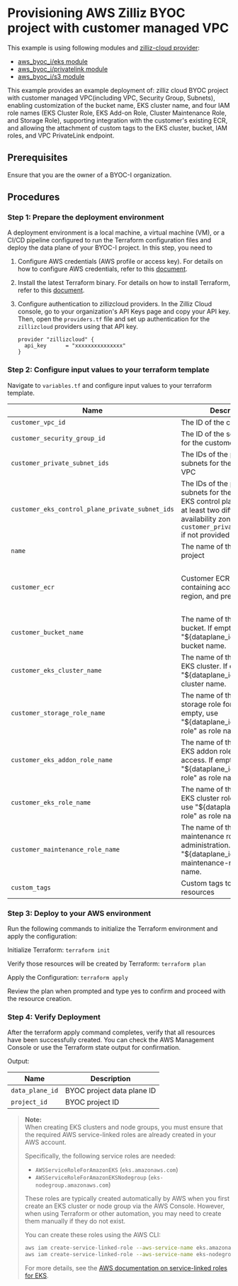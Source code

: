 # Provisioning AWS Zilliz BYOC project with customer managed VPC
This example is using following modules and [zilliz-cloud provider](https://registry.terraform.io/providers/zilliztech/zillizcloud/latest):
- [aws_byoc_i/eks module](../../modules/aws_byoc_i/eks)
- [aws_byoc_i/privatelink module](../../modules/aws_byoc_i/privatelink)
- [aws_byoc_i/s3 module](../../modules/aws_byoc_i/s3)

This example provides an example deployment of: zilliz cloud BYOC project with customer managed VPC(including VPC, Security Group, Subnets),
enabling customization of the bucket name, EKS cluster name, and four IAM role names (EKS Cluster Role, EKS Add-on Role, Cluster Maintenance Role, and Storage Role),
supporting integration with the customer's existing ECR,
and allowing the attachment of custom tags to the EKS cluster, bucket, IAM roles, and VPC PrivateLink endpoint.

## Prerequisites
Ensure that you are the owner of a BYOC-I organization.

## Procedures

### Step 1: Prepare the deployment environment
A deployment environment is a local machine, a virtual machine (VM), or a CI/CD pipeline configured to run the Terraform configuration files and deploy the data plane of your BYOC-I project. In this step, you need to

1. Configure AWS credentials (AWS profile or access key).
   For details on how to configure AWS credentials, refer to this [document](https://docs.aws.amazon.com/cli/latest/userguide/cli-configure-files.html).

2. Install the latest Terraform binary.
   For details on how to install Terraform, refer to this [document](https://developer.hashicorp.com/terraform/install?product_intent=terraform).

3. Configure authentication to zillizcloud providers.
   In the Zilliz Cloud console, go to your organization's API Keys page and copy your API key. 
   Then, open the `providers.tf` file and set up authentication for the `zillizcloud` providers using that API key.
    ```
    provider "zillizcloud" {
      api_key      = "xxxxxxxxxxxxxxx"
    }
    ```
### Step 2: Configure input values to your terraform template
Navigate to `variables.tf` and configure input values to your terraform template.

| Name                                            | Description                                                  | Type           | Default                                                      | Required |
| ----------------------------------------------- | ------------------------------------------------------------ | -------------- | ------------------------------------------------------------ | -------- |
| `customer_vpc_id`                               | The ID of the customer VPC                                   | `string`       | —                                                            | Yes      |
| `customer_security_group_id`                    | The ID of the security group for the customer VPC            | `string`       | —                                                            | Yes      |
| `customer_private_subnet_ids`                   | The IDs of the private subnets for the customer VPC          | `list(string)` | —                                                            | Yes      |
| `customer_eks_control_plane_private_subnet_ids` | The IDs of the private subnets for the customer's EKS control plane, must be in at least two different availability zones. Defaults to `customer_private_subnet_ids` if not provided | `list(string)` | `[]`                                                         | No       |
| `name`                                          | The name of the BYOC project                                 | `string`       | —                                                            | Yes      |
| `customer_ecr`                                  | Customer ECR configuration containing account ID, region, and prefix | `object`       | `{ecr_account_id = "965570967084", ecr_region = "us-west-2", ecr_prefix = "zilliz-byoc"}` | No       |
| `customer_bucket_name`                          | The name of the customer bucket. If empty, use "${dataplane_id}-milvus" as bucket name. | `string`       | `""`                                                         | No       |
| `customer_eks_cluster_name`                     | The name of the customer EKS cluster. If empty, use "${dataplane_id}" as EKS cluster name. | `string`       | `""`                                                         | No       |
| `customer_storage_role_name`                    | The name of the customer storage role for S3 access. If empty, use "${dataplane_id}-storage-role" as role name. | `string`       | `""`                                                         | No       |
| `customer_eks_addon_role_name`                  | The name of the customer EKS addon role for S3 access. If empty, use "${dataplane_id}-addon-role" as role name. | `string`       | `""`                                                         | No       |
| `customer_eks_role_name`                        | The name of the customer EKS cluster role. If empty, use "${dataplane_id}-eks-role" as role name. | `string`       | `""`                                                         | No       |
| `customer_maintenance_role_name`                | The name of the customer maintenance role for cluster administration. If empty, use "${dataplane_id}-maintenance-role" as role name. | `string`       | `""`                                                         | No       |
| `custom_tags`                                   | Custom tags to apply to resources                            | `map(string)`  | `{}`                                                         | No       |

### Step 3: Deploy to your AWS environment
Run the following commands to initialize the Terraform environment and apply the configuration:

Initialize Terraform: `terraform init`

Verify those resources will be created by Terraform: `terraform plan`

Apply the Configuration: `terraform apply`

Review the plan when prompted and type yes to confirm and proceed with the resource creation.

### Step 4: Verify Deployment
After the terraform apply command completes, verify that all resources have been successfully created. You can check the AWS Management Console or use the Terraform state output for confirmation.

Output:

| Name                                      | Description                |
|-------------------------------------------|----------------------------|
| `data_plane_id`                              | BYOC project data plane ID |
| `project_id`                              | BYOC project ID            |

> **Note:**  
> When creating EKS clusters and node groups, you must ensure that the required AWS service-linked roles are already created in your AWS account.  
> 
> Specifically, the following service roles are needed:
> - `AWSServiceRoleForAmazonEKS` (`eks.amazonaws.com`)
> - `AWSServiceRoleForAmazonEKSNodegroup` (`eks-nodegroup.amazonaws.com`)
>
> These roles are typically created automatically by AWS when you first create an EKS cluster or node group via the AWS Console. However, when using Terraform or other automation, you may need to create them manually if they do not exist.
>
> You can create these roles using the AWS CLI:
> ```sh
> aws iam create-service-linked-role --aws-service-name eks.amazonaws.com
> aws iam create-service-linked-role --aws-service-name eks-nodegroup.amazonaws.com
> ```
>
> For more details, see the [AWS documentation on service-linked roles for EKS](https://docs.aws.amazon.com/eks/latest/userguide/service_IAM_role.html).

